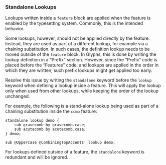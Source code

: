 ### Standalone Lookups

Lookups written inside a `feature` block are applied when the feature is enabled by the typesetting system.
Commonly, this is the intended behavior.

Some lookups, however, should not be applied directly by the feature.
Instead, they are used as part of a different lookup, for example via a chaining substitution.
In such cases, the definition lookup needs to be moved outside of the `feature` block.
In Glyphs, this is done by writing the lookup definition in a “Prefix” section.
However, since the “Prefix” code is placed before the “Features” code, and lookups are applied in the order in which they are written, such prefix lookups might get applied too early.

Resolve this issue by writing the `standalone` keyword before the `lookup` keyword when defining a lookup inside a feature.
This will apply the lookup only when used from other lookups, while keeping the order of the lookup unchanged.

For example, the following is a stand-alone lookup being used as part of a chaining substitution inside the `ccmp` feature:

```fea
standalone lookup demo {
	sub gravecomb by gravecomb.case;
	sub acutecomb by acutecomb.case;
} demo;

sub @Uppercase @CombiningTopAccents' lookup demo;
```

For lookups defined outside of a feature, the `standalone` keyword is redundant and will be ignored.